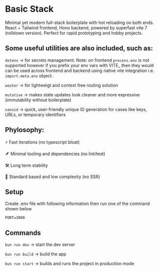 # Basic Stack

Minimal yet modern full-stack boilerplate with hot reloading on both ends. React + Tailwind frontend, Hono backend, powered by superfast vite 7 (rolldown version). Perfect for rapid prototyping and hobby projects.

## Some useful utilities are also included, such as:

`dotenv` -> for secrets management. Note: on frontend `process.env` is not supported however if you prefix your env vars with VITE\_ then they would can be used across frontend and backend using native vite integration i.e. `import.meta.env` object.

`wouter` -> for lightweigt and context free routing solution

`mutative` -> makes state updates look cleaner and more expressive (immutability without boilerplate)

`nanoid` -> quick, user-friendly unique ID generation for cases like keys, URLs, or temporary identifiers

## Phylosophy:

⚡ Fast iterations (no typescript bloat)

🪶 Minimal tooling and dependencies (no lint/test)

🛠️ Long term stability

🌉 Standard based and low complexity (no SSR)

## Setup

Create .env file with following information then run one of the command shown below

```
PORT=3000
```

## Commands

`bun run dev` -> start the dev server

`bun run build` -> build the app

`bun run start` -> builds and runs the project in production mode
